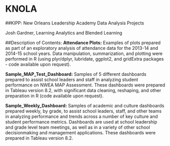 # KNOLA
##KIPP: New Orleans Leadership Academy Data Analysis Projects 

Josh Gardner, Learning Analytics and Blended Learning

##Description of Contents:
**Attendance Plots:** Examples of plots prepared as part of an exploratory analysis of attendance data for the 2013-14 and 2014-15 school years. Data manipulation, summarization, and plotting were performed in R (using plyr/dplyr, lubridate, ggplot2, and gridExtra packages - code available upon request).

**Sample_MAP_Test_Dashboard:** Samples of 5 different dashboards prepared to assist school leaders and staff in analyzing student performance on NWEA MAP Assessment. These dashboards were prepared in Tableau version 8.2, with significant data cleaning, reshaping, and other preparation in R (code available upon request).

**Sample_Weekly_Dashboard:** Samples of academic and culture dashboards prepared weekly, by grade, to assist school leaders, staff, and other teams in analyzing performance and trends across a number of key culture and student performance metrics. Dashboards are used at school leadership and grade level team meetings, as well as in a variety of other school decisionmaking and management applications. These dashboards were prepared in Tableau version 8.2.
